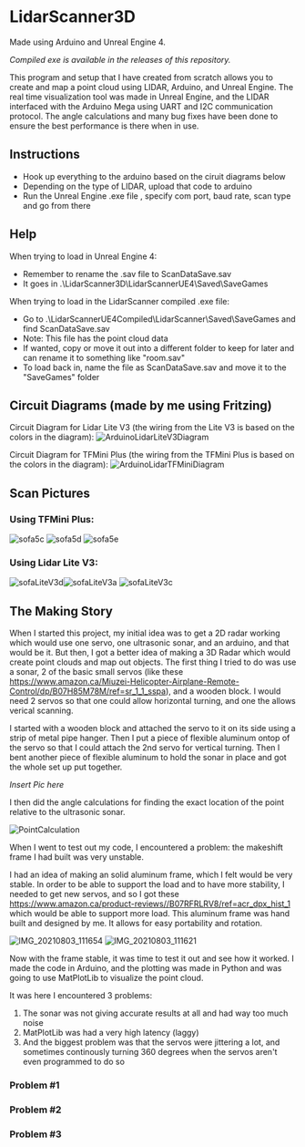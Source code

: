 # LidarScanner3D
Made using Arduino and Unreal Engine 4.

*Compiled exe is available in the releases of this repository.*

This program and setup that I have created from scratch allows you to create and map a point cloud using LIDAR, Arduino, and Unreal Engine. The real time visualization tool was made in Unreal Engine, and the LIDAR interfaced with the Arduino Mega using UART and I2C communication protocol. The angle calculations and many bug fixes have been done to ensure the best performance is there when in use.

## Instructions
- Hook up everything to the arduino based on the ciruit diagrams below
- Depending on the type of LIDAR, upload that code to arduino
- Run the Unreal Engine .exe file , specify com port, baud rate, scan type and go from there

## Help
When trying to load in Unreal Engine 4:
- Remember to rename the .sav file to ScanDataSave.sav
- It goes in .\LidarScanner3D\LidarScannerUE4\Saved\SaveGames

When trying to load in the LidarScanner compiled .exe file:
- Go to .\LidarScannerUE4Compiled\LidarScanner\Saved\SaveGames and find ScanDataSave.sav
- Note: This file has the point cloud data
- If wanted, copy or move it out into a different folder to keep for later and can rename it to something like "room.sav"
- To load back in, name the file as ScanDataSave.sav and move it to the "SaveGames" folder

## Circuit Diagrams (made by me using Fritzing)
Circuit Diagram for Lidar Lite V3 (the wiring from the Lite V3 is based on the colors in the diagram):
![ArduinoLidarLiteV3Diagram](https://user-images.githubusercontent.com/44419439/129426226-b9241c6e-dd0b-41c2-91ce-c574880a7d88.png)

Circuit Diagram for TFMini Plus (the wiring from the TFMini Plus is based on the colors in the diagram):
![ArduinoLidarTFMiniDiagram](https://user-images.githubusercontent.com/44419439/129426262-82d0f446-6be1-4c31-97fe-d7f711e6c780.png)

## Scan Pictures
### Using TFMini Plus:
![sofa5c](https://user-images.githubusercontent.com/44419439/129427278-67b9fd6d-619c-4f7a-9e68-49b4ab2f010b.png)
![sofa5d](https://user-images.githubusercontent.com/44419439/129427280-5550c4fc-323a-4ab6-beb2-49ee247f7afa.png)
![sofa5e](https://user-images.githubusercontent.com/44419439/129427281-ced7c289-f0f8-4092-92e8-e0e0079b49da.png)

### Using Lidar Lite V3:
![sofaLiteV3d](https://user-images.githubusercontent.com/44419439/129435652-80d78f99-d1dd-4499-afa8-33a7493f6a58.png)![sofaLiteV3a](https://user-images.githubusercontent.com/44419439/129435653-24178754-fbf7-4407-9de5-917243b70714.png)
![sofaLiteV3c](https://user-images.githubusercontent.com/44419439/129435655-1f7691a0-1eae-4c95-998a-8fab4911a48f.png)

## The Making Story

When I started this project, my initial idea was to get a 2D radar working which would use one servo, one ultrasonic sonar, and an arduino, and that would be it. But then, I got a better idea of making a 3D Radar which would create point clouds and map out objects. The first thing I tried to do was use a sonar, 2 of the basic small servos (like these https://www.amazon.ca/Miuzei-Helicopter-Airplane-Remote-Control/dp/B07H85M78M/ref=sr_1_1_sspa), and a wooden block. I would need 2 servos so that one could allow horizontal turning, and one the allows verical scanning. 

I started with a wooden block and attached the servo to it on its side using a strip of metal pipe hanger. Then I put a piece of flexible aluminum ontop of the servo so that I could attach the 2nd servo for vertical turning. Then I bent another piece of flexible aluminum to hold the sonar in place and got the whole set up put together. 

*Insert Pic here*

I then did the angle calculations for finding the exact location of the point relative to the ultrasonic sonar.

![PointCalculation](https://user-images.githubusercontent.com/44419439/129597812-3d379170-6a0e-4b6f-a8df-65af5eb2bd27.jpg)

When I went to test out my code, I encountered a problem: the makeshift frame I had built was very unstable.

I had an idea of making an solid aluminum frame, which I felt would be very stable. In order to be able to support the load and to have more stability, I needed to get new servos, and so I got these https://www.amazon.ca/product-reviews//B07RFRLRV8/ref=acr_dpx_hist_1 which would be able to support more load. This aluminum frame was hand built and designed by me. It allows for easy portability and rotation.

![IMG_20210803_111654](https://user-images.githubusercontent.com/44419439/129431829-83f5ee40-ab1a-4a06-a8d2-78cf1221d6fd.jpg)
![IMG_20210803_111621](https://user-images.githubusercontent.com/44419439/129431828-7d3091e6-1d95-4b54-9bde-9fd300abb350.jpg)

Now with the frame stable, it was time to test it out and see how it worked. I made the code in Arduino, and the plotting was made in Python and was going to use MatPlotLib to visualize the point cloud.

It was here I encountered 3 problems:
1. The sonar was not giving accurate results at all and had way too much noise
2. MatPlotLib was had a very high latency (laggy)
3. And the biggest problem was that the servos were jittering a lot, and sometimes continously turning 360 degrees when the servos aren't even programmed to do so

### Problem #1
### Problem #2
### Problem #3
